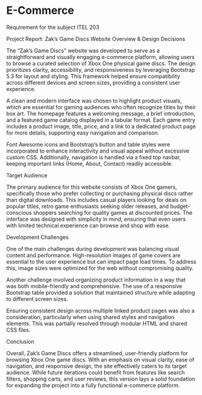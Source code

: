 # E-Commerce
Requirement for the subject ITEL 203

Project Report: Zak’s Game Discs Website Overview & Design Decisions

The “Zak’s Game Discs” website was developed to serve as a straightforward and visually engaging e-commerce platform, allowing users to browse a curated selection of Xbox One physical game discs. The design prioritizes clarity, accessibility, and responsiveness by leveraging Bootstrap 5.3 for layout and styling. This framework helped ensure compatibility across different devices and screen sizes, providing a consistent user experience.

A clean and modern interface was chosen to highlight product visuals, which are essential for gaming audiences who often recognize titles by their box art. The homepage features a welcoming message, a brief introduction, and a featured game catalog displayed in a tabular format. Each game entry includes a product image, title, price, and a link to a dedicated product page for more details, supporting easy navigation and comparison.

Font Awesome icons and Bootstrap’s button and table styles were incorporated to enhance interactivity and visual appeal without excessive custom CSS. Additionally, navigation is handled via a fixed top navbar, keeping important links (Home, About, Contact) readily accessible.

Target Audience

The primary audience for this website consists of Xbox One gamers, specifically those who prefer collecting or purchasing physical discs rather than digital downloads. This includes casual players looking for deals on popular titles, retro game enthusiasts seeking older releases, and budget-conscious shoppers searching for quality games at discounted prices. The interface was designed with simplicity in mind, ensuring that even users with limited technical experience can browse and shop with ease.

Development Challenges

One of the main challenges during development was balancing visual content and performance. High-resolution images of game covers are essential to the user experience but can impact page load times. To address this, image sizes were optimized for the web without compromising quality.

Another challenge involved organizing product information in a way that was both mobile-friendly and comprehensive. The use of a responsive Bootstrap table provided a solution that maintained structure while adapting to different screen sizes.

Ensuring consistent design across multiple linked product pages was also a consideration, particularly when using shared styles and navigation elements. This was partially resolved through modular HTML and shared CSS files.

Conclusion

Overall, Zak’s Game Discs offers a streamlined, user-friendly platform for browsing Xbox One game discs. With an emphasis on visual clarity, ease of navigation, and responsive design, the site effectively caters to its target audience. While future iterations could benefit from features like search filters, shopping carts, and user reviews, this version lays a solid foundation for expanding the project into a fully functional e-commerce platform.

